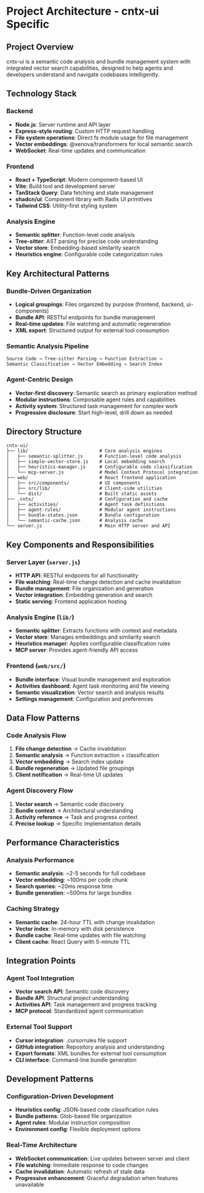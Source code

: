 # Project Architecture - cntx-ui Specific

## Project Overview

cntx-ui is a semantic code analysis and bundle management system with integrated vector search capabilities, designed to help agents and developers understand and navigate codebases intelligently.

## Technology Stack

### Backend

- **Node.js**: Server runtime and API layer
- **Express-style routing**: Custom HTTP request handling
- **File system operations**: Direct fs module usage for file management
- **Vector embeddings**: @xenova/transformers for local semantic search
- **WebSocket**: Real-time updates and communication

### Frontend

- **React + TypeScript**: Modern component-based UI
- **Vite**: Build tool and development server
- **TanStack Query**: Data fetching and state management
- **shadcn/ui**: Component library with Radix UI primitives
- **Tailwind CSS**: Utility-first styling system

### Analysis Engine

- **Semantic splitter**: Function-level code analysis
- **Tree-sitter**: AST parsing for precise code understanding
- **Vector store**: Embedding-based similarity search
- **Heuristics engine**: Configurable code categorization rules

## Key Architectural Patterns

### Bundle-Driven Organization

- **Logical groupings**: Files organized by purpose (frontend, backend, ui-components)
- **Bundle API**: RESTful endpoints for bundle management
- **Real-time updates**: File watching and automatic regeneration
- **XML export**: Structured output for external tool consumption

### Semantic Analysis Pipeline

```
Source Code → Tree-sitter Parsing → Function Extraction →
Semantic Classification → Vector Embedding → Search Index
```

### Agent-Centric Design

- **Vector-first discovery**: Semantic search as primary exploration method
- **Modular instructions**: Composable agent rules and capabilities
- **Activity system**: Structured task management for complex work
- **Progressive disclosure**: Start high-level, drill down as needed

## Directory Structure

```
cntx-ui/
├── lib/                          # Core analysis engines
│   ├── semantic-splitter.js      # Function-level code analysis
│   ├── simple-vector-store.js    # Local embedding search
│   ├── heuristics-manager.js     # Configurable code classification
│   └── mcp-server.js             # Model Context Protocol integration
├── web/                          # React frontend application
│   ├── src/components/           # UI components
│   ├── src/lib/                  # Client-side utilities
│   └── dist/                     # Built static assets
├── .cntx/                        # Configuration and cache
│   ├── activities/               # Agent task definitions
│   ├── agent-rules/              # Modular agent instructions
│   ├── bundle-states.json        # Bundle configuration
│   └── semantic-cache.json       # Analysis cache
└── server.js                     # Main HTTP server and API
```

## Key Components and Responsibilities

### Server Layer (`server.js`)

- **HTTP API**: RESTful endpoints for all functionality
- **File watching**: Real-time change detection and cache invalidation
- **Bundle management**: File organization and generation
- **Vector integration**: Embedding generation and search
- **Static serving**: Frontend application hosting

### Analysis Engine (`lib/`)

- **Semantic splitter**: Extracts functions with context and metadata
- **Vector store**: Manages embeddings and similarity search
- **Heuristics manager**: Applies configurable classification rules
- **MCP server**: Provides agent-friendly API access

### Frontend (`web/src/`)

- **Bundle interface**: Visual bundle management and exploration
- **Activities dashboard**: Agent task monitoring and file viewing
- **Semantic visualization**: Vector search and analysis results
- **Settings management**: Configuration and preferences

## Data Flow Patterns

### Code Analysis Flow

1. **File change detection** → Cache invalidation
2. **Semantic analysis** → Function extraction + classification
3. **Vector embedding** → Search index update
4. **Bundle regeneration** → Updated file groupings
5. **Client notification** → Real-time UI updates

### Agent Discovery Flow

1. **Vector search** → Semantic code discovery
2. **Bundle context** → Architectural understanding
3. **Activity reference** → Task and progress context
4. **Precise lookup** → Specific implementation details

## Performance Characteristics

### Analysis Performance

- **Semantic analysis**: ~2-5 seconds for full codebase
- **Vector embedding**: ~100ms per code chunk
- **Search queries**: ~20ms response time
- **Bundle generation**: ~500ms for large bundles

### Caching Strategy

- **Semantic cache**: 24-hour TTL with change invalidation
- **Vector index**: In-memory with disk persistence
- **Bundle cache**: Real-time updates with file watching
- **Client cache**: React Query with 5-minute TTL

## Integration Points

### Agent Tool Integration

- **Vector search API**: Semantic code discovery
- **Bundle API**: Structural project understanding
- **Activities API**: Task management and progress tracking
- **MCP protocol**: Standardized agent communication

### External Tool Support

- **Cursor integration**: .cursorrules file support
- **GitHub integration**: Repository analysis and understanding
- **Export formats**: XML bundles for external tool consumption
- **CLI interface**: Command-line bundle generation

## Development Patterns

### Configuration-Driven Development

- **Heuristics config**: JSON-based code classification rules
- **Bundle patterns**: Glob-based file organization
- **Agent rules**: Modular instruction composition
- **Environment config**: Flexible deployment options

### Real-Time Architecture

- **WebSocket communication**: Live updates between server and client
- **File watching**: Immediate response to code changes
- **Cache invalidation**: Automatic refresh of stale data
- **Progressive enhancement**: Graceful degradation when features unavailable
